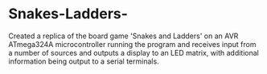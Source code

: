 # Snakes-Ladders-
Created a replica of the board game 'Snakes and Ladders' on an AVR ATmega324A microcontroller running the program and receives input from a number of sources and outputs a display to an LED matrix, with additional information being output to a serial terminals.
